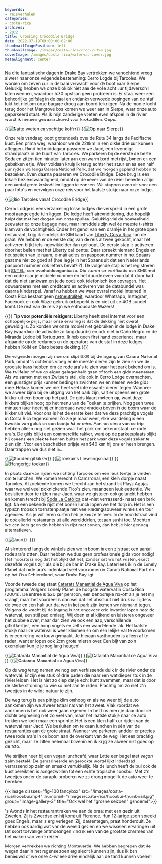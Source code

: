 ```yaml
---
keywords:
- reisverhalen
categories:
- costa-rica
archives:
- 2022
title: Crossing Crocodile Bridge
date: 2022-07-19T09:00:00+02:00
thumbnailImagePosition: left
thumbnailImage: /images/costa-rica/croc-2-750.jpg
coverImage: /images/costa-rica/waterval-cover.jpg
metaAlignment: center
---
```

Na drie fantastische dagen in Drake Bay vertrekken we vanochtend vroeg alweer naar onze volgende bestemming: Cerro Logde bij Tarcoles. We worden om zeven uur in de baai verwacht voor de boot naar Sierpe. Gelukkig hebben we onze bioklok niet aan de volle acht uur tijdsverschil laten wennen, waardoor 5:30 opstaan geen probleem is. Er staat weer een behoorlijke golfslag in de baai en ondanks verwoede pogingen van de staf lukt het niet om onze bagage droog aan boord te krijgen. Na de mooie tocht terug door het Mangrove bos komen we weer aan in Sierpe, waar onze auto geparkeerd staat. Als ik mijn zanderige voeten even afspoel in de rivier wordt ik meteen gewaarschuwd voor krokodillen. Oeps...

{{<image classes="fig-50" src="/images/costa-rica/drake-bay-2.jpg" thumbnail="/images/costa-rica/drake-bay-2-thumbnail.jpg" group="inline-images" title="Natte voeten en vochtige koffer">}}
{{<image classes="fig-50" src="/images/costa-rica/drake-bay-3.jpg" thumbnail="/images/costa-rica/drake-bay-3-thumbnail.jpg" group="inline-images" title="Op naar Sierpe">}}

Onze reis vandaag loopt grotendeels over de Ruta 34 langs de Pacifische kust. Een prima weg, waardoor we de 220km in een dikke drie uur kunnen afleggen. Rond het middaguur passeren we Jacó, een levendige strandplaats in de buurt van Tarcoles. We parkeren bij de eerste de beste Soda en zitten tien minuten later aan een warm bord met rijst, bonen en een gebakken eitje. Weer voldaan kruip ik terug achter het stuur en na een half uur rijden we langs Carara National Park, dat we morgen gepland hebben te bezoeken. Even daarna passeren we Crocodile Bridge. Deze brug is een lokale bezienswaardigheid, omdat op de oever van de rivier beneden altijd een aantal grote krokodillen liggen te zonnen. We stappen even uit voor een paar foto's en vervolgen onze reis voor het laatste stukje naar onze lodge.

{{<image classes="fig-100 clear" src="/images/costa-rica/crocodile-bridge.jpg" thumbnail="/images/costa-rica/crocodile-bridge-thumbnail.jpg" group="inline-images" title="Rio Tarcoles vanaf Crocodile Bridge">}}

Cerro Lodge is een verzameling losse lodges die verspreid in een grote mooi aangelegde tuin liggen. De lodge heeft airconditioning, dus hopelijk helpt dat met het drogen van onze spullen. Gelukkig viel de hoeveelheid zeewater op onze bagage mee, maar inmiddels zijn wel de meeste t-shirts klam van de vochtigheid. Onder het genot van een drankje in het grote open restaurant, krijg ik eindelijk de SIM kaart van [Liberty Costa Rica](https://libertycr.com/servicios-moviles/planes-prepago) aan de praat. We hebben er de eerste dag van de reis al twee gekocht, maar het activeren blijkt iets ingewikkelder dan gehoopt. De eerste stap is activeren door het bellen met het Liberty call center. Daar spreekt niemand Engels en het spellen van je naam, e-mail adres en paspoort nummer in het Spaans gaat me niet zo goed af (hoe leg je in het Spaans uit dat een Nederlands paspoort nummer ook letters bevat?!?). De volgende stap is het registreren bij [SUTEL](https://registroprepago.sutel.go.cr/login.action), een overheidsorganisatie. Die sturen ter verificatie een SMS met een code naar je mobiele nummer en het duurde even voordat ik door had dat die niet aankwam en je de code ook telefonisch kon opvragen. Het opwaarderen met een creditcard en activeren van de databundel was daarna kinderspel. Vanaf nu hebben we weer overal mobiel internet! In Costa Rica bestaat geen [netneutraliteit](https://www.acm.nl/nl/onderwerpen/telecommunicatie/zakelijke-klanten-telecom/internet/netneutraliteit), waardoor Whatsapp, Instagram, Facebook en ook Waze gebruik onbeperkt is en niet uit de 4GB bundel komt. De rest van de reis zijn we enthousiaste Wazers!

{{<alert info>}} **Tip voor potentiële reizigers:** Liberty heeft snel internet voor een schappelijke prijs, maar onze ervaring is dat de dekking niet overal geweldig is. Zo konden we onze mobiel niet gebruiken in de lodge in Drake Bay (waardoor de activatie zo lang duurde) en ook niet in Caño Negro en de Miranda Lodge bij Tortuguero. Ik heb geen first hand experience, maar afgaande op de reclames en de operators van de staf in deze lodges hebben Kölbi en Claro betere dekking.{{</alert>}}

De volgende morgen zijn we om stipt 8:00 bij de ingang van Carara National Park, omdat 's ochtends vroeg er de meeste dieren zijn te zien en we de grootste kans hebben om de rode ara's te zien waar het park bekend om is. We twijfelen of we op eigen gelegenheid gaan of toch een gids meenemen. Als we samen met een Zwitsers stel, die ook in Cerro Lodge overnachten, een gunstiger prijs kunnen bedingen zwichten we en nemen we de gids mee. Helaas komen we niet heel veel interessante dieren tegen. Wanneer we alweer bijna bij de uitgang van het park zijn, valt er opeens een grote kikker uit een boom op het pad. De gids klaart meteen op, want deze kikkers blijken hoog op het menu van de Toekan te prijken. Nog geen twee minuten later heeft hij er inderdaad twee ontdekt boven in de boom waar de kikker uit viel. Voor ons is het de eerste keer dat we deze prachtige vogels in Costa Rica tegenkomen! Zo zie je maar weer, elke wandeling is een kwestie van geluk en een beetje _hit or miss_. Aan het einde van de trip hebben alleen nog niet gezien waar het park om bekend staat: de rode ara's. De gids blijkt een commerciële rakker, want op de parkeerplaats blijkt hij opeens een plek te kennen buiten het park waar deze vogels zeker te zien zijn. Voor een bescheiden prijsje van $40 kan hij ons er heen brengen. Daar trappen we dus niet in...

{{<image classes="fig-33 fancybox" src="/images/costa-rica/carara-1.jpg" thumbnail="/images/costa-rica/carara-1-thumbnail.jpg" group="image-gallery-1" title="Gouden gifkikker">}}
{{<image classes="fig-33 fancybox" src="/images/costa-rica/carara-2.jpg" thumbnail="/images/costa-rica/carara-2-thumbnail.jpg" group="image-gallery-1" title="Toekan's Lievelingsmaal">}}
{{<image classes="fig-33 fancybox clear" src="/images/costa-rica/carara-3.jpg" thumbnail="/images/costa-rica/carara-3-thumbnail.jpg" group="image-gallery-1" title="Hongerige toekan">}}

In plaats daarvan rijden we richting Tarcoles om een leuk tentje te vinden om te lunchen. We komen terecht in Camaronal, een klein dorpje naast Tarcoles. Al zoekende komen we terecht aan het strand bij Playa Agujas waar we wel veel picknickende Tico's zien, maar geen leuk eettentje. We besluiten door te rijden naar Jacó, waar we gisteren ook geluncht hebben en komen terecht bij [Soda La Católica](https://goo.gl/maps/Xfs2AC4PhtrUodZh7) dat -niet verrassend- naast een kerk ligt. Na een bekende rijst met bonen lunch lopen we het dorp in. Het is een typisch tropisch toeristenplaatje met veel kleding/souvenir winkels en tour agencies. Als je wilt leren surfen heb je keuze te over. In de hoofdstraat vind je ook allerlei restaurants uit alle werelddelen, tot aan sushi toe. Mochten we een keer geen zin hebben in rijst met bonen, dan heb je hier genoeg alternatieven.

{{<image classes="fig-75" src="/images/costa-rica/jaco-2.jpg" thumbnail="/images/costa-rica/jaco-2-thumbnail.jpg" group="inline-images" title="Jacó">}}
{{<image classes="fig-25 clear" src="/images/costa-rica/jaco-1.jpg" thumbnail="/images/costa-rica/jaco-1-thumbnail.jpg" group="inline-images" title="">}}

Al slenterend langs de winkels zien we in boom in een zijstraat een aantal rode ara's zitten. Daar hebben we dus geen professionele gids voor nodig! Het mooiste is nog dat het blijkt dat het, zonder dat we het wisten, exact dezelfde vogels zijn als die bij de bar in Drake Bay. Later lees ik in de Lonely Planet dat rode ara's inderdaad veel voorkomen in Carara National Park én op het Osa Schiereiland, waar Drake Bay ligt.

Voor de tweede dag staat [Catarata Manantial de Agua Viva](https://g.page/catarata-manantial-de-agua-viva) op het programma. Volgens Lonely Planet de hoogste waterval in Costa Rica (200m). De entree is $20 per persoon, een behoorlijke rip-off als je het mij vraagt, maar het voordeel is dan wel dat het absoluut niet druk is: Tijdens de twee en een half uur dat we in het park zijn komen we niemand tegen. Volgens de wacht bij de ingang is het ongeveer drie kwartier lopen naar de waterval, een stijl pad omlaag. Wij doen er al kijkend en luisteren ongeveer het dubbele over, maar dan zien we ook een aap, verschillende gifkikkertjes, een hoop vogels en zelfs een wandelende tak. Het laatste stukje naar de waterval is weer klimmen en om een lelijke val te voorkomen is er een reling van touw gemaakt. Je hieraan vasthouden is alleen af te raden, want er lopen ook 2cm grote mieren over. Een bijt van zo'n exemplaar kun je je nog lang heugen!

{{<image classes="fig-33 nocaption fancybox" src="/images/costa-rica/waterval-2.jpg" thumbnail="/images/costa-rica/waterval-2-thumbnail.jpg" group="image-gallery-2" title="Catarata Manantial de Agua Viva">}}
{{<image classes="fig-33 fancybox" src="/images/costa-rica/waterval-3.jpg" thumbnail="/images/costa-rica/waterval-3-thumbnail.jpg" group="image-gallery-2" title="Catarata Manantial de Agua Viva">}}
{{<image classes="fig-33 nocaption fancybox clear" src="/images/costa-rica/waterval-1.mp4" thumbnail="/images/costa-rica/waterval-1-thumbnail.jpg" group="image-gallery-1" title="Catarata Manantial de Agua Viva">}}

Op de weg terug nemen we nog een verfrissende duik in de rivier onder de waterval. Er zijn een stuk of drie paden die naar een wat dieper stuk in de rivier leiden. Het is niet zo diep dat je echt kunt zwemmen, maar dat is door de sterke stroming so wie so niet aan te raden. Prachtig om zo met z'n tweetjes in de wilde natuur te zijn.

De weg terug is een pittige klim omhoog en als we weer bij de auto aankomen zijn we alweer totaal nat van het zweet. Vlak voordat we aankomen is het ook weer gaan regenen. In het bos merk je daar door de dichte begroeiing niet zo veel van, maar het laatste stukje naar de auto trekken we toch maar een sprintje. Het is een klein half uur rijden van de waterval naar Jacó. We besluiten om te gaan lunchen in één van de restaurantjes aan de grote straat. Wanneer we parkeren landden er precies twee rode ara's in de boom aan de overkant van de weg. Het een prachtig gezicht, maar ze zitten helemaal bovenin en ik krijg ze alweer niet goed op de foto.

We strijken neer bij een vegan lunchcafé, waar Lotte een bagel met _vegan_ zalm besteld. De gemarineerde en gerookte wortel lijkt inderdaad verrassend op zalm en smaakt verrukkelijk. Na de lunch heeft de bui ook de kust bereikt en is aangezwollen tot een echte tropische hoosbui. Met z'n tweetjes onder de paraplu proberen we zo droog mogelijk de auto weer te bereiken.

{{<image classes="fig-100 fancybox" src="/images/costa-rica/hoosbui.mp4" thumbnail="/images/costa-rica/hoosbui-thumbnail.jpg" group="image-gallery-3" title="Ook wel het \"groene seizoen\" genoemd">}}

's Avonds in het restaurant raken we aan de praat met een gezin uit Zweden. Zij is Zweedse en hij komt uit Florence. Hun 12-jarige zoon spreekt goed Engels, maar is erg verlegen. Zij, daarentegen, 
praat honderduit. Ze hebben ook aardig wat van de wereld gezien en we wisselen ervaringen uit. Dit soort toevallige ontmoetingen vind ik één van de grootste charmes van het maken van verre reizen.

Morgen vertrekken we richting Monteverde. We hebben begrepen dat de wegen daar in het regenseizoen erg slecht kunnen zijn, dus ik ben benieuwd of we onze 4-wheel-drive eindelijk aan de tand kunnen voelen!